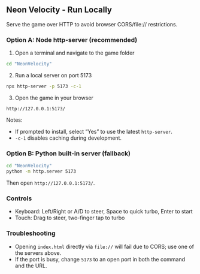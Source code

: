 ## Neon Velocity - Run Locally

Serve the game over HTTP to avoid browser CORS/file:// restrictions.

### Option A: Node http-server (recommended)

1) Open a terminal and navigate to the game folder

```bash
cd "NeonVelocity"
```

2) Run a local server on port 5173

```bash
npx http-server -p 5173 -c-1
```

3) Open the game in your browser

```text
http://127.0.0.1:5173/
```

Notes:
- If prompted to install, select “Yes” to use the latest `http-server`.
- `-c-1` disables caching during development.

### Option B: Python built-in server (fallback)

```bash
cd "NeonVelocity"
python -m http.server 5173
```

Then open `http://127.0.0.1:5173/`.

### Controls
- Keyboard: Left/Right or A/D to steer, Space to quick turbo, Enter to start
- Touch: Drag to steer, two-finger tap to turbo

### Troubleshooting
- Opening `index.html` directly via `file://` will fail due to CORS; use one of the servers above.
- If the port is busy, change `5173` to an open port in both the command and the URL.

